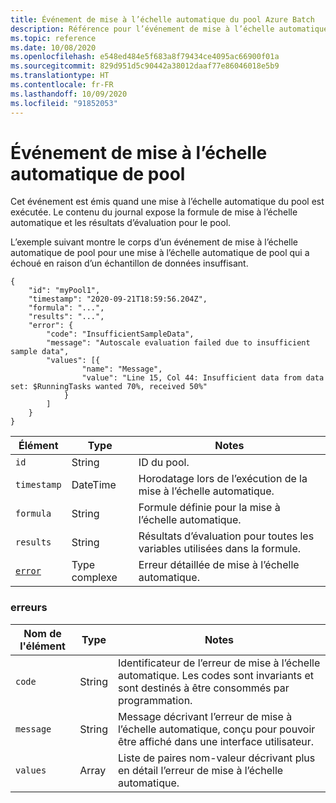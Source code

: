 ```yaml
---
title: Événement de mise à l’échelle automatique du pool Azure Batch
description: Référence pour l’événement de mise à l’échelle automatique du pool Batch, qui est émis lorsqu’une mise à l’échelle automatique du pool est exécutée. Le contenu du journal expose la formule de mise à l’échelle automatique et les résultats d’évaluation pour le pool.
ms.topic: reference
ms.date: 10/08/2020
ms.openlocfilehash: e548ed484e5f683a8f79434ce4095ac66900f01a
ms.sourcegitcommit: 829d951d5c90442a38012daaf77e86046018e5b9
ms.translationtype: HT
ms.contentlocale: fr-FR
ms.lasthandoff: 10/09/2020
ms.locfileid: "91852053"
---
```

# <a name="pool-autoscale-event"></a>Événement de mise à l’échelle automatique de pool

 Cet événement est émis quand une mise à l’échelle automatique du pool est exécutée. Le contenu du journal expose la formule de mise à l’échelle automatique et les résultats d’évaluation pour le pool.

 L’exemple suivant montre le corps d’un événement de mise à l’échelle automatique de pool pour une mise à l’échelle automatique de pool qui a échoué en raison d’un échantillon de données insuffisant.

```
{
    "id": "myPool1",
    "timestamp": "2020-09-21T18:59:56.204Z",
    "formula": "...",
    "results": "...",
    "error": {
        "code": "InsufficientSampleData",
        "message": "Autoscale evaluation failed due to insufficient sample data",
        "values": [{
                "name": "Message",
                "value": "Line 15, Col 44: Insufficient data from data set: $RunningTasks wanted 70%, received 50%"
            }
        ]
    }
}
```

|Élément|Type|Notes|
|-------------|----------|-----------|
|`id`|String|ID du pool.|
|`timestamp`|DateTime|Horodatage lors de l’exécution de la mise à l’échelle automatique.|
|`formula`|String|Formule définie pour la mise à l’échelle automatique.|
|`results`|String|Résultats d’évaluation pour toutes les variables utilisées dans la formule.|
|[`error`](#error)|Type complexe|Erreur détaillée de mise à l’échelle automatique.|

###  <a name="error"></a><a name="error"></a> erreurs

|Nom de l'élément|Type|Notes|
|------------------|----------|-----------|
|`code`|String|Identificateur de l’erreur de mise à l’échelle automatique. Les codes sont invariants et sont destinés à être consommés par programmation.|
|`message`|String|Message décrivant l’erreur de mise à l’échelle automatique, conçu pour pouvoir être affiché dans une interface utilisateur.|
|`values`|Array|Liste de paires nom-valeur décrivant plus en détail l’erreur de mise à l’échelle automatique.|
